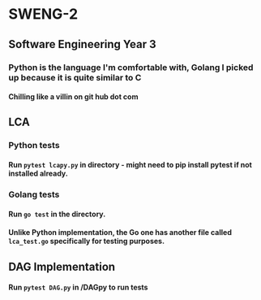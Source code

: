 # SWENG-2
## Software Engineering Year 3 

### Python is the language I'm comfortable with, Golang I picked up because it is quite similar to C

#### Chilling like a villin on git hub dot com

## LCA
### Python tests
#### Run `pytest lcapy.py` in directory - might need to pip install pytest if not installed already.

### Golang tests
#### Run `go test` in the directory.
#### Unlike Python implementation, the Go one has another file called `lca_test.go` specifically for testing purposes.

## DAG Implementation
#### Run `pytest DAG.py` in /DAGpy to run tests